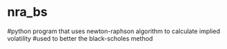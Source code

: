 # nra_bs
#python program that uses newton-raphson algorithm to calculate implied volatility 
#used to better the black-scholes method
